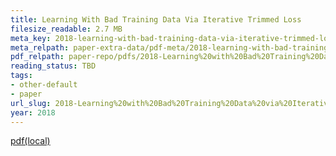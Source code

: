 ```yaml
---
title: Learning With Bad Training Data Via Iterative Trimmed Loss
filesize_readable: 2.7 MB
meta_key: 2018-learning-with-bad-training-data-via-iterative-trimmed-loss
meta_relpath: paper-extra-data/pdf-meta/2018-learning-with-bad-training-data-via-iterative-trimmed-loss.yaml
pdf_relpath: paper-repo/pdfs/2018-Learning%20with%20Bad%20Training%20Data%20via%20Iterative%20Trimmed%20Loss.pdf
reading_status: TBD
tags:
- other-default
- paper
url_slug: 2018-Learning%20with%20Bad%20Training%20Data%20via%20Iterative%20Trimmed%20Loss
year: 2018
---
```


[pdf(local)](../../paper-repo/pdfs/2018-Learning%20with%20Bad%20Training%20Data%20via%20Iterative%20Trimmed%20Loss.pdf)
